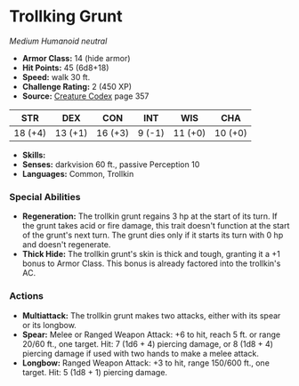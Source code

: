 # Trollking Grunt

*Medium* *Humanoid* *neutral*

- **Armor Class:** 14 (hide armor)
- **Hit Points:** 45 (6d8+18)
- **Speed:** walk 30 ft.
- **Challenge Rating:** 2 (450 XP)
- **Source:** [Creature Codex](https://koboldpress.com/kpstore/product/creature-codex-for-5th-edition-dnd) page 357

| STR | DEX | CON | INT | WIS | CHA |
| --- | --- | --- | --- | --- | --- |
| 18 (+4) | 13 (+1) | 16 (+3) | 9 (-1) | 11 (+0) | 10 (+0) |

- **Skills:** 
- **Senses:** darkvision 60 ft., passive Perception 10
- **Languages:** Common, Trollkin
### Special Abilities
- **Regeneration:** The trollkin grunt regains 3 hp at the start of its turn. If the grunt takes acid or fire damage, this trait doesn't function at the start of the grunt's next turn. The grunt dies only if it starts its turn with 0 hp and doesn't regenerate.
- **Thick Hide:** The trollkin grunt's skin is thick and tough, granting it a +1 bonus to Armor Class. This bonus is already factored into the trollkin's AC.
### Actions
- **Multiattack:** The trollkin grunt makes two attacks, either with its spear or its longbow.
- **Spear:** Melee or Ranged Weapon Attack: +6 to hit, reach 5 ft. or range 20/60 ft., one target. Hit: 7 (1d6 + 4) piercing damage, or 8 (1d8 + 4) piercing damage if used with two hands to make a melee attack.
- **Longbow:** Ranged Weapon Attack: +3 to hit, range 150/600 ft., one target. Hit: 5 (1d8 + 1) piercing damage.


